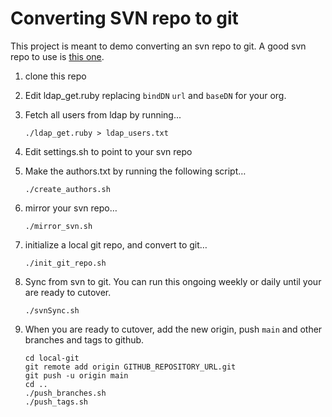 # Converting SVN repo to git

This project is meant to demo converting an svn repo to git. A good svn repo to use is [this one](https://sourceforge.net/p/circuit/code/HEAD/tree/).

1. clone this repo

1. Edit ldap_get.ruby replacing `bindDN` `url` and `baseDN` for your org.

1. Fetch all users from ldap by running...

	```
	./ldap_get.ruby > ldap_users.txt
	```

1. Edit settings.sh to point to your svn repo

1. Make the authors.txt by running the following script…

    ```
    ./create_authors.sh
    ```
1. mirror your svn repo…

    ```
    ./mirror_svn.sh
    ```
1. initialize a local git repo, and convert to git…

    ```
    ./init_git_repo.sh
    ```
1. Sync from svn to git. You can run this ongoing weekly or daily until your are ready to cutover.

    ```
    ./svnSync.sh
    ```
1. When you are ready to cutover, add the new origin, push `main` and other branches and tags to github.

    ```
    cd local-git
    git remote add origin GITHUB_REPOSITORY_URL.git
    git push -u origin main
    cd ..
    ./push_branches.sh
    ./push_tags.sh
    ```
    
